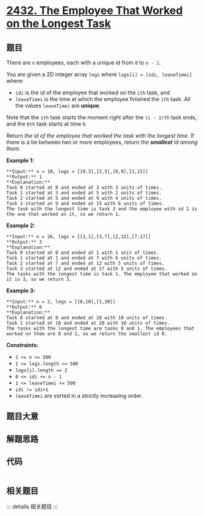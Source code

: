 # [2432. The Employee That Worked on the Longest Task](https://leetcode.com/problems/the-employee-that-worked-on-the-longest-task)

## 题目

There are `n` employees, each with a unique id from `0` to `n - 1`.

You are given a 2D integer array `logs` where `logs[i] = [idi, leaveTimei]`
where:

  * `idi` is the id of the employee that worked on the `ith` task, and
  * `leaveTimei` is the time at which the employee finished the `ith` task. All the values `leaveTimei` are **unique**.

Note that the `ith` task starts the moment right after the `(i - 1)th` task
ends, and the `0th` task starts at time `0`.

Return _the id of the employee that worked the task with the longest time._ If
there is a tie between two or more employees, return _the **smallest** id
among them_.



**Example 1:**

    
    
    **Input:** n = 10, logs = [[0,3],[2,5],[0,9],[1,15]]
    **Output:** 1
    **Explanation:** 
    Task 0 started at 0 and ended at 3 with 3 units of times.
    Task 1 started at 3 and ended at 5 with 2 units of times.
    Task 2 started at 5 and ended at 9 with 4 units of times.
    Task 3 started at 9 and ended at 15 with 6 units of times.
    The task with the longest time is task 3 and the employee with id 1 is the one that worked on it, so we return 1.
    

**Example 2:**

    
    
    **Input:** n = 26, logs = [[1,1],[3,7],[2,12],[7,17]]
    **Output:** 3
    **Explanation:** 
    Task 0 started at 0 and ended at 1 with 1 unit of times.
    Task 1 started at 1 and ended at 7 with 6 units of times.
    Task 2 started at 7 and ended at 12 with 5 units of times.
    Task 3 started at 12 and ended at 17 with 5 units of times.
    The tasks with the longest time is task 1. The employee that worked on it is 3, so we return 3.
    

**Example 3:**

    
    
    **Input:** n = 2, logs = [[0,10],[1,20]]
    **Output:** 0
    **Explanation:** 
    Task 0 started at 0 and ended at 10 with 10 units of times.
    Task 1 started at 10 and ended at 20 with 10 units of times.
    The tasks with the longest time are tasks 0 and 1. The employees that worked on them are 0 and 1, so we return the smallest id 0.
    



**Constraints:**

  * `2 <= n <= 500`
  * `1 <= logs.length <= 500`
  * `logs[i].length == 2`
  * `0 <= idi <= n - 1`
  * `1 <= leaveTimei <= 500`
  * `idi != idi+1`
  * `leaveTimei` are sorted in a strictly increasing order.


## 题目大意

## 解题思路

## 代码

```javascript

```

## 相关题目

::: details 相关题目
:::
